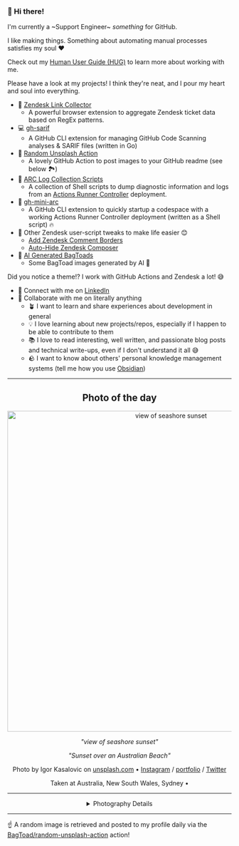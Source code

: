 ### 👋 Hi there!

I'm currently a ~Support Engineer~ _something_ for GitHub.

I like making things. Something about automating manual processes satisfies my soul ❤️

Check out my [Human User Guide (HUG)](https://gist.github.com/BagToad/a28f06f1c46e6e5d419b98921e835f40) to learn more about working with me.

Please have a look at my projects! I think they're neat, and I pour my heart and soul into everything.

- 🔗 [Zendesk Link Collector](https://github.com/BagToad/Zendesk-Link-Collector) 
  - A powerful browser extension to aggregate Zendesk ticket data based on RegEx patterns.
- 💻 [gh-sarif](https://github.com/BagToad/gh-sarif)
  - A GitHub CLI extension for managing GitHub Code Scanning analyses & SARIF files (written in Go)
- 🌊 [Random Unsplash Action](https://github.com/BagToad/random-unsplash-action)
  - A lovely GitHub Action to post images to your GitHub readme (see below 🏞️)
- 🏃 [ARC Log Collection Scripts](https://github.com/BagToad/arc-log-collection-scripts)
  - A collection of Shell scripts to dump diagnostic information and logs from an [Actions Runner Controller](https://github.com/actions/actions-runner-controller) deployment.
- 🏃 [gh-mini-arc](https://github.com/BagToad/gh-mini-arc)
  - A GitHub CLI extension to quickly startup a codespace with a working Actions Runner Controller deployment (written as a Shell script) 🔥
- 🧘 Other Zendesk user-script tweaks to make life easier 😊
  - [Add Zendesk Comment Borders](https://github.com/BagToad/add-zendesk-comment-borders)
  - [Auto-Hide Zendesk Composer](https://github.com/BagToad/Auto-Hide-Zendesk-Composer)
- 🐸 [AI Generated BagToads](https://github.com/BagToad/bagtoads)
  - Some BagToad images generated by AI 🐸

Did you notice a theme!? I work with GitHub Actions and Zendesk a lot! 😅

- 🔗 Connect with me on [LinkedIn](https://www.linkedin.com/in/kynan-ware/)
- 🤝 Collaborate with me on literally anything
  - 🪴 I want to learn and share experiences about development in general
  - 💡 I love learning about new projects/repos, especially if I happen to be able to contribute to them
  - 📚 I love to read interesting, well written, and passionate blog posts and technical write-ups, even if I don't understand it all 😅
  - 🪨 I want to know about others' personal knowledge management systems (tell me how you use [Obsidian](https://obsidian.md/))
 
----
<div align="center">

## Photo of the day
  
  <a href="https://unsplash.com/photos/view-of-seashore-sunset-tNDvFkxkBHo"><img width="720" src="https://images.unsplash.com/photo-1422493757035-1e5e03968f95?crop=entropy&cs=tinysrgb&fit=max&fm=jpg&ixid=M3w1NTI0NDl8MHwxfHJhbmRvbXx8fHx8fHx8fDE3Mzk3NzIwMjZ8&ixlib=rb-4.0.3&q=80&w=1080" alt="view of seashore sunset"></a>
  
  <em>"view of seashore sunset"</em>
  
  <em>"Sunset over an Australian Beach"</em>

  Photo by Igor Kasalovic on [unsplash.com](https://unsplash.com/) • [Instagram](https://instagram.com/ikasalovic) / [portfolio](https://igorkasalovic.com/) / [Twitter](https://twitter.com/ikasalovic)
  
  Taken at Australia, New South Wales, Sydney • 
  
  ---
  
<details>
<summary>Photography Details</summary>
  
| Parameter     | Value |
| ------------- | ----- |
| Camera Model  | Canon EOS 60D |
| Exposure Time | 15 |
| Aperture      | 20.0 |
| Focal Length  | 10.0 |
| ISO           | 100 |
| Location      | Australia, New South Wales, Sydney (Australia) |
| Coordinates   | Latitude null, Longitude null |

### Map

Map unavailable

</details>

</div>

----

☝️ A random image is retrieved and posted to my profile daily via the [BagToad/random-unsplash-action](https://github.com/BagToad/random-unsplash-action) action!

